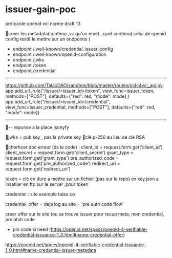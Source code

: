 # issuer-gain-poc


protocole openid vci 
norme draft 13

📝creer les metadata(contenu ,vc qu'on emet , quel contenu) celui de openid config test8 
le mettre sur un endpoints (
- endpoint /.well-known/credential_issuer_config
- endpoint /.well-known/openid-configuration
- endpoint /jwks
- endpoint /token
- endpoint /credential 

---
https://github.com/TalaoDAO/sandbox/blob/master/routes/oidc4vci_api.py:
app.add_url_rule("/issuer/<issuer_id>/token", view_func=issuer_token, methods=["POST"], defaults={"red": red, "mode": mode},)
app.add_url_rule("/issuer/<issuer_id>/credential", view_func=issuer_credential, methods=["POST"], defaults={"red": red, "mode": mode})


-----------------------------------------------------
📝-- reponse a la place jsonyfy

📝jwks = pub key , pas la private key 
📝clé p-256 au lieu de clé RSA

📝cherhcer doc erreur (ds le code) : 
 	client_id = request.form.get('client_id')
        client_secret = request.form.get('client_secret')
        grant_type = request.form.get('grant_type')
        pre_authorized_code = request.form.get('pre_authorized_code')
        redirect_uri = request.form.get('redirect_uri')

token = clé en dure a mettre sur un fichier (pas sur le repo) ex key.json a insatller en ftp sur le server ,pour token

credentiel : site exemple talao.co


credentiel_offer = deja log au site = 'pre auth code flow'

creer offer sur le site (ou se trouve issuer pour recup meta, nom credential, pre atuh code 
+ pin code si need (https://openid.net/specs/openid-4-verifiable-credential-issuance-1_0.html#name-credential-offer)


https://openid.net/specs/openid-4-verifiable-credential-issuance-1_0.html#name-credential-issuer-metadata
